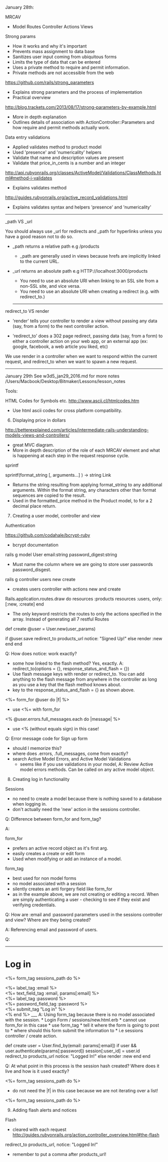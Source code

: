 January 28th:

MRCAV
* Model Routes Controller Actions Views

Strong params
  * How it works and why it's important
  * Prevents mass assignment to data base
  * Sanitizes user input coming from ubiquitous forms
  * Limits the type of data that can be entered
  * Uses a private method to require and permit information.
  * Private methods are not accessible from the web

  https://github.com/rails/strong_parameters
  * Explains strong parameters and the process of implementation
  * Practical overview

  http://blog.trackets.com/2013/08/17/strong-parameters-by-example.html
  * More in depth explanation
  * Outlines details of association with ActionController::Parameters
  and how require and permit methods actually work.

Data entry validations
  * Applied validates method to product model
  * Used 'presence' and 'numericality' helpers
  * Validate that name and description values are present
  * Validate that price_in_cents is a number and an integer

  http://api.rubyonrails.org/classes/ActiveModel/Validations/ClassMethods.html#method-i-validates
  * Explains validates method

  http://guides.rubyonrails.org/active_record_validations.html
  * Explains validates syntax and helpers 'presence' and 'numericality'
___

_path VS _url

 You should always use _url for redirects and _path for hyperlinks unless you have a good reason not to do so.

* _path returns a relative path e.g /products
  * _path are generally used in views because hrefs are implicitly linked to the current URL.   
* _url returns an absolute path e.g HTTP://localhost:3000/products
  * You need to use an absolute URI when linking to an SSL site from a non-SSL site, and vice versa.
  * You need to use an absolute URI when creating a redirect (e.g. with redirect_to.)

  ___

redirect_to VS render

* 'render' tells your controller to render a view without passing any data (say, from a form) to the next controller action.

* 'redirect_to' does a 302 page redirect, passing data (say, from a form) to either a controller action on your web app, or an external app (ex: google, facebook, a web article you liked, etc)

We use render in a controller when we want to respond within the current request, and redirect_to when we want to spawn a new request.
____

January 29th
See w3d5_jan29_2016.md for more notes
/Users/Macbook/Desktop/Bitmaker/Lessons/lesson_notes

Tools:

HTML Codes for Symbols etc.
http://www.ascii.cl/htmlcodes.htm
* Use html ascii codes for cross platform compatibility.


6. Displaying price in dollars

http://betterexplained.com/articles/intermediate-rails-understanding-models-views-and-controllers/
* great MVC diagram.
* More in depth description of the role of each MRCAV element and what is happening at each step in the request response
 cycle.

sprintf

sprintf(format_string [, arguments...] ) → string Link

* Returns the string resulting from applying format_string to any additional arguments. Within the format string, any
characters other than format sequences are copied to the result.
* Used in the formatted_price method in the Product model, to for a 2 decimal place return.


7. Creating a user model, controller and view

Authentication

https://github.com/codahale/bcrypt-ruby
* bcrypt documentation

rails g model User email:string password_digest:string

* Must name the column where we are going to store user passwords password_disgest.

rails g controller users new create

* creates users controller with actions new and create

Rails.application.routes.draw do
  resources :products
  resources :users, only: [:new, :create]
end

* The only keyword restricts the routes to only the actions specified in the array. Instead of generating all 7 restful Routes

def create
  @user = User.new(user_params)

  if @user.save
    redirect_to products_url notice: "Signed Up!"
  else
    render :new
  end
end

Q: How does notice: work exactly?
* some how linked to the flash method? Yes, exactly.
A: redirect_to(options = {}, response_status_and_flash = {})
* Use flash message keys with render or redirect_to. You can add anything to the flash message from anywhere in the controller as long as you use a key that the flash method knows about.
* key to the response_status_and_flash = {} as shown above.


<%= form_for @user do |f| %>
* use <%= with form_for

<% @user.errors.full_messages.each do |message| %>
* use <% (without equals sign) in this case!

Q: Error message code for Sign up form
* should I memorize this?
* where does .errors, .full_messages, come from exactly?
* search Active Model Errors, and Active Model Validations
  * seems like if you use validations in your model,
A: Review Active model errors methods. Can be called on any active model object.

8. Creating log in functionality

Sessions
* no need to create a model because there is nothing saved to a database when logging in.
* don't actually need the 'new' action in the sessions controller.

Q: Difference between form_for and form_tag?

A:

form_for
* prefers an active record object as it's first arg.
* easily creates a create or edit form
* Used when modifying or add an instance of a model.

form_tag
* best used for non model forms
* no model associated with a session
* silently creates an anti forgery field like form_for
* as in the example above, we are not creating or editing a record. When are simply authenticating a user - checking to see if they exist and verifying credentials.

Q: How are :email and :password parameters used in the sessions controller and view? Where are they being created?

A: Referencing email and password of users.


Q:
___
<h1>Log in</h1>

<%= form_tag sessions_path do %>
  <div class="field">
    <%= label_tag :email %><br/>
    <%= text_field_tag :email, params[:email] %>
  </div>
  <div class="field">
    <%= label_tag :password %><br/>
    <%= password_field_tag :password %>
  </div>
  <div class="actions"><%= submit_tag "Log in" %></div>
<% end %>
___
A: Using form_tag because there is no model associated with the session.
* Login Form / sessions/new.html.erb
* cannot use form_for in this case
* use form_tag
  * tell it where the form is going to post to
  * where should this form submit the information to
  * i.e sessions controller / create action.


def create
    user = User.find_by(email: params[:email])
    if user && user.authenticate(params[:password])
      session[:user_id] = user.id
      redirect_to products_url notice: "Logged In!"
    else
      render :new
    end
  end

Q: At what point in this process is the session hash created? Where does it live and how is it used exactly?


<%= form_tag sessions_path do %>
* do not need the |f| in this case because we are not iterating over a list!

<%= form_tag sessions_path do %>

9. Adding flash alerts and notices

Flash
* cleared with each request
http://guides.rubyonrails.org/action_controller_overview.html#the-flash

redirect_to products_url, notice: "Logged In!"
* remember to put a comma after products_url!
